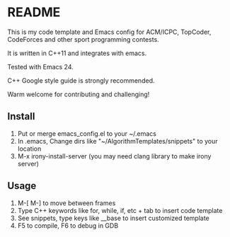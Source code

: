 README
===

This is my code template and Emacs config for ACM/ICPC, TopCoder, CodeForces and other sport programming contests.

It is written in C++11 and integrates with emacs.

Tested with Emacs 24.

C++ Google style guide is strongly recommended.

Warm welcome for contributing and challenging!

## Install
1. Put or merge emacs_config.el to your ~/.emacs
2. In .emacs, Change dirs like "~/AlgorithmTemplates/snippets" to your location
3. M-x irony-install-server (you may need clang library to make irony server)

## Usage
1. M-[ M-] to move between frames
2. Type C++ keywords like for, while, if, etc + tab to insert code template
3. See snippets, type keys like __base to insert customized template
4. F5 to compile, F6 to debug in GDB
